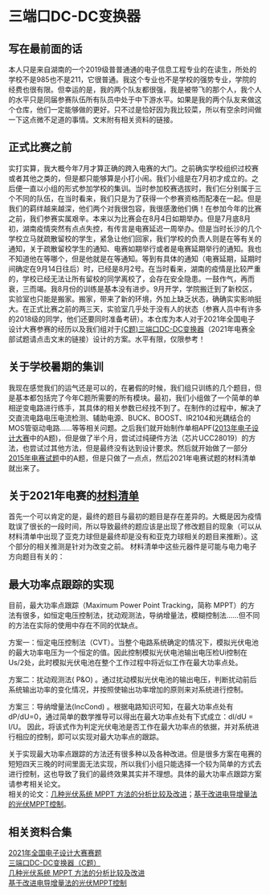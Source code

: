 # 三端口DC-DC变换器

## 写在最前面的话

本人只是来自湖南的一个2019级普普通通的电子信息工程专业的在读生，所处的学校不是985也不是211，它很普通。我这个专业也不是学校的强势专业，学院的经费也很有限。但幸运的是，我的两个队友都很强，我是被带飞的那个人，我个人的水平只是同届参赛队伍所有队员中处于中下游水平。如果是我的两个队友来做这个仓库，他们一定能够做的更好。只不过是恰好因为我比较菜，所以有空余时间做一下这点微不足道的事情。文末附有相关资料的链接。

## 正式比赛之前

实打实算，我大概今年7月才算正确的跨入电赛的大门。之前确实学校组织过校赛或者其他之类的，但是都只能够算是小打小闹。我们小组是在7月初才成立的。之后便一直以小组的形式参加学校的集训。当时参加校赛选拔时，我们仨分别属于三个不同的队伍，在当时看来，我们只是为了获得一个参赛资格而配凑在一起。但是我们的羁绊越来越深，他们两个对我很包容，我很感激他们俩！在参加今年的比赛之前，我们参赛实属艰辛。本来以为比赛会在8月4日如期举办。但是7月底8月初，湖南疫情突然有点点失控，有传言是电赛延迟一周举办。但是当时长沙的几个学校立马就疏散留校的学生，紧急让他们回家，我们学校的负责人则是在等有关的通知，关于疏散留校学生的通知、电赛如期举行或者是电赛延期举行的通知。我也不知道他在等哪个，但是他就是在等通知。等到有具体的通知（电赛延期，延期时间确定在9月14日往后）时，已经是8月2号。在当时看来，湖南的疫情是比较严重的，学校已经无法让所有留校的同学离校了，会存在安全隐患。一鼓作气，再而衰，三而竭。我8月份的训练是基本没有进步。9月开学，学院搬迁到了新校区，实验室也只能是搬家。搬家，带来了新的环境，外加上缺乏状态，确确实实影响挺大。在正式比赛之前的两三天，实验室几乎处于没有人的状态（参赛人员中有许多的2018级的同学，他们还要同时准备考研）。本仓库为本人对于2021年全国电子设计大赛参赛的经历以及我们组对于[(C题)三端口DC-DC变换器](2021年C题.docx)（2021年电赛全部试题请点击文末的链接）设计的方案。水平有限，仅限参考！

## 关于学校暑期的集训

我现在感觉我们的运气还是可以的，在暑假的时候，我们组只训练的几个题目，但是基本都包括完了今年C题所需要的所有模块。最初，我们小组做了一个简单的单相逆变电路进行练手，其具体的相关参数已经找不到了。在制作的过程中，解决了交直流电路电压电流检测、辅助电源、BUCK、BOOST、IR2104和光耦结合的MOS管驱动电路……等等相关问题。之后我们就开始制作单相APF([2013年电子设计大赛](2013全国电子设计大赛题目.pdf)中的A题)，但是做了半个月，尝试过纯硬件方法（芯片UCC28019）的方法，也尝试过其他方法，但是最终没有达到设计要求。然后就开始做了一部分[2015年电赛试题](2015全国电子设计大赛题目.pdf)中的A题，但是只做了一点点，然后2021年电赛试题的材料清单就出来了。

## 关于2021年电赛的[材料清单](2021电赛器材清单.pdf)

首先一个可以肯定的是，最终的题目与最初的题目是存在差异的。大概是因为疫情耽误了很长的一段时间，所以导致最终的题应该是出现了修改题目的现象（可以从材料清单中出现了亚克力球但是最终却是没有和亚克力球相关的题目来推断）。这个部分的相关推测是针对为改变之前。
材料清单中这些元器件是可能与电力电子方向题目有关的：

## 最大功率点跟踪的实现

目前，最大功率点跟踪（Maximum Power Point Tracking，简称 MPPT）的方法有很多，如恒定电压控制法，扰动观测法，导纳增量法，模糊控制法……但不同的方法在实际的使用中存在不同的优缺点。

方案一：恒定电压控制法（CVT）。当整个电路系统确定的情况下，模拟光伏电池的最大功率电压为一个恒定的值。因此控制模拟光伏电池输出电压检Ui控制在Us/2处，此时模拟光伏电池在整个工作过程中将近似工作在最大功率点处。

方案二：扰动观测法( P&O) 。通过扰动模拟光伏电池的输出电压，判断扰动前后系统输出功率的变化情况，并按照使输出功率增加的原则来对系统进行控制。

方案三：导纳增量法(IncCond) 。根据电路知识可知，在最大功率点处有 dP/dU=0，通过简单的数学推导可以得出在最大功率点处有下式成立：dI/dU = I/U。 因此，将该式作为判定光伏电池是否工作在最大功率点的依据，并对系统进行相应的控制，即可以实现对最大功率点的跟踪。

关于实现最大功率点跟踪的方法还有很多种以及各种改进。但是很多方案在电赛的短短四天三晚的时间里面无法实现，所以我们小组只能选择一个较为简单的方式去进行控制，这也导致了我们的最终效果其实并不理想。具体的最大功率点跟踪方案请参考相关论文。  
相关的论文：[几种光伏系统 MPPT 方法的分析比较及改进](https://kns.cnki.net/kcms/detail/detail.aspx?dbcode=CJFD&dbname=CJFD2007&filename=DLDZ200705001&uniplatform=NZKPT&v=ndG04dNQ4IB2BXtqVhJDjdtiktz7IKgJVPT-1DynU24uyqaxw1huS4L0oKLHgF_T )；[基于改进电导增量法的光伏MPPT控制](https://kns.cnki.net/kcms/detail/detail.aspx?dbcode=CJFD&dbname=CJFDLAST2021&filename=XBDJ202109008&uniplatform=NZKPT&v=Is2N8VyAT6BkXoAIJiStBTJwWZPgwUxfGJ8AQkMAMvQ2WkwZNbvYGPrlSDIF8QmZ)。

## 相关资料合集

[2021年全国电子设计大赛赛题](2021竞赛题目（本科）.zip)  
[三端口DC-DC变换器（C题）](2021年C题.docx)  
[几种光伏系统 MPPT 方法的分析比较及改进](https://kns.cnki.net/kcms/detail/detail.aspx?dbcode=CJFD&dbname=CJFD2007&filename=DLDZ200705001&uniplatform=NZKPT&v=ndG04dNQ4IB2BXtqVhJDjdtiktz7IKgJVPT-1DynU24uyqaxw1huS4L0oKLHgF_T )  
[基于改进电导增量法的光伏MPPT控制](https://kns.cnki.net/kcms/detail/detail.aspx?dbcode=CJFD&dbname=CJFDLAST2021&filename=XBDJ202109008&uniplatform=NZKPT&v=Is2N8VyAT6BkXoAIJiStBTJwWZPgwUxfGJ8AQkMAMvQ2WkwZNbvYGPrlSDIF8QmZ)  
